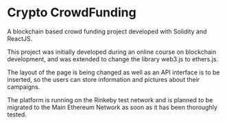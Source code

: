 # Crypto CrowdFunding
A blockchain based crowd funding project developed with Solidity and ReactJS. 

This project was initially developed during an online course on blockchain development, and was extended to change the library web3.js
to ethers.js.  

The layout of the page is being changed as well as an API interface is to be inserted, so the users can store information and pictures about
their campaigns. 

The platform is running on the Rinkeby test network and is planned to be migrated to the Main Ethereum Network as soon as it has been thoroughly tested. 

